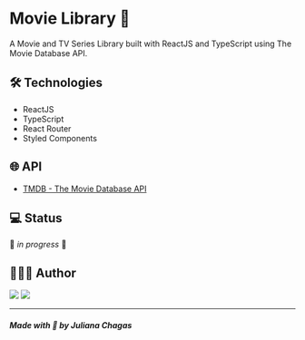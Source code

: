 # Movie Library 🎥

A Movie and TV Series Library built with ReactJS and TypeScript using The Movie Database API.

## 🛠️ Technologies

- ReactJS
- TypeScript
- React Router
- Styled Components

## 🌐 API

- [TMDB - The Movie Database API](https://developers.themoviedb.org/3/getting-started/introduction)

## 💻 Status

🚧 _in progress_ 🚧

## 👩🏻‍💻 Author

<a href="https://www.linkedin.com/in/juliana--chagas/" target="_blank"><img src="https://img.shields.io/badge/LinkedIn-0077B5?style=for-the-badge&logo=linkedin&logoColor=white"></a>
<a href="https://twitter.com/JulianaCoding" target="_blank"><img src="https://img.shields.io/badge/Twitter-1DA1F2?style=for-the-badge&logo=twitter&logoColor=white"></a>

---

##### Made with 💜 by Juliana Chagas
